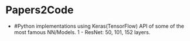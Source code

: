 # Papers2Code #

* #Python implementations using Keras(TensorFlow) API of some of the most famous NN/Models.
1 - ResNet: 50, 101, 152 layers.
